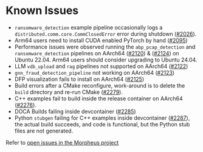 <!--
SPDX-FileCopyrightText: Copyright (c) 2022-2025, NVIDIA CORPORATION & AFFILIATES. All rights reserved.
SPDX-License-Identifier: Apache-2.0

Licensed under the Apache License, Version 2.0 (the "License");
you may not use this file except in compliance with the License.
You may obtain a copy of the License at

http://www.apache.org/licenses/LICENSE-2.0

Unless required by applicable law or agreed to in writing, software
distributed under the License is distributed on an "AS IS" BASIS,
WITHOUT WARRANTIES OR CONDITIONS OF ANY KIND, either express or implied.
See the License for the specific language governing permissions and
limitations under the License.
-->

# Known Issues

- `ransomware_detection` example pipeline occasionally logs a `distributed.comm.core.CommClosedError` error during shutdown ([#2026](https://github.com/nv-morpheus/Morpheus/issues/2026)).
- Arm64 users need to install CUDA enabled PyTorch by hand ([#2095](https://github.com/nv-morpheus/Morpheus/issues/2095))
- Performance issues were observed running the `abp_pcap_detection` and `ransomware_detection` pipelines on AArch64 ([#2120](https://github.com/nv-morpheus/Morpheus/issues/2120)) & ([#2124](https://github.com/nv-morpheus/Morpheus/issues/2124)) on Ubuntu 22.04. Arm64 users should consider upgrading to Ubuntu 24.04.
- LLM `vdb_upload` and `rag` pipelines not supported on AArch64 ([#2122](https://github.com/nv-morpheus/Morpheus/issues/2122))
- `gnn_fraud_detection_pipeline` not working on AArch64 ([#2123](https://github.com/nv-morpheus/Morpheus/issues/2123))
- DFP visualization fails to install on AArch64 ([#2125](https://github.com/nv-morpheus/Morpheus/issues/2125))
- Build errors after a CMake reconfigure, work-around is to delete the `build` directory and re-run CMake ([#2279](https://github.com/nv-morpheus/Morpheus/issues/2279)).
- C++ examples fail to build inside the release container on AArch64 ([#2276](https://github.com/nv-morpheus/Morpheus/issues/2276)).
- DOCA Builds failing inside devcontainer ([#2285](https://github.com/nv-morpheus/Morpheus/issues/2285))
- Python `stubgen` failing for C++ examples inside devcontainer ([#2287](https://github.com/nv-morpheus/Morpheus/issues/2287)), the actual build succeeds, and code is functional, but the Python stub files are not generated.


Refer to [open issues in the Morpheus project](https://github.com/nv-morpheus/Morpheus/issues)
